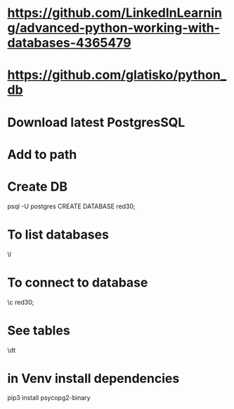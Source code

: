 # https://github.com/LinkedInLearning/advanced-python-working-with-databases-4365479
# https://github.com/glatisko/python_db

# Download latest PostgresSQL

# Add to path

# Create DB
psql -U postgres
CREATE DATABASE red30;

# To list databases
\l

# To connect to database
\c red30;

# See tables
\dt

# in Venv install dependencies
pip3 install psycopg2-binary


